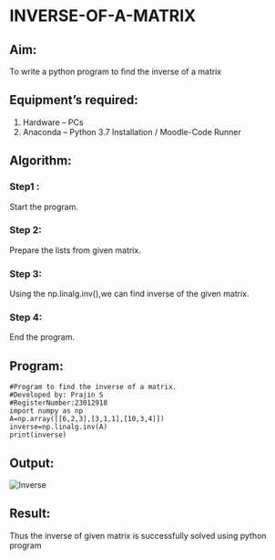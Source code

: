 # INVERSE-OF-A-MATRIX
## Aim:
To write a python program to find the inverse of a matrix
## Equipment’s required:
1. 	Hardware – PCs
2. 	Anaconda – Python 3.7 Installation / Moodle-Code Runner
## Algorithm:
### Step1 : 
Start the program.
### Step 2: 
Prepare the lists from given matrix.
### Step 3:
Using the np.linalg.inv(),we can find inverse of the given matrix.
### Step 4: 
End the program.

## Program:
```
#Program to find the inverse of a matrix.
#Developed by: Prajin S
#RegisterNumber:23012918
import numpy as np
A=np.array([[6,2,3],[3,1,1],[10,3,4]])
inverse=np.linalg.inv(A)
print(inverse)
```
## Output:
![Inverse](https://github.com/Prajin19/INVERSE-OF-A-MATRIX/assets/144979377/bb86a2c0-f614-4b0b-bd59-2334480cf9c4)

## Result:
Thus the inverse of given matrix is successfully solved using python program

